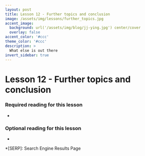 ```yaml
---
layout: post
title: Lesson 12 - Further topics and conclusion
image: /assets/img/lessons/further_topics.jpg
accent_image: 
  background: url('/assets/img/blog/jj-ying.jpg') center/cover
  overlay: false
accent_color: '#ccc'
theme_color: '#ccc'
description: >
  What else is out there
invert_sidebar: true
---
```


# Lesson 12 - Further topics and conclusion

### Required reading for this lesson
- 

### Optional reading for this lesson
- 





*[SERP]: Search Engine Results Page
